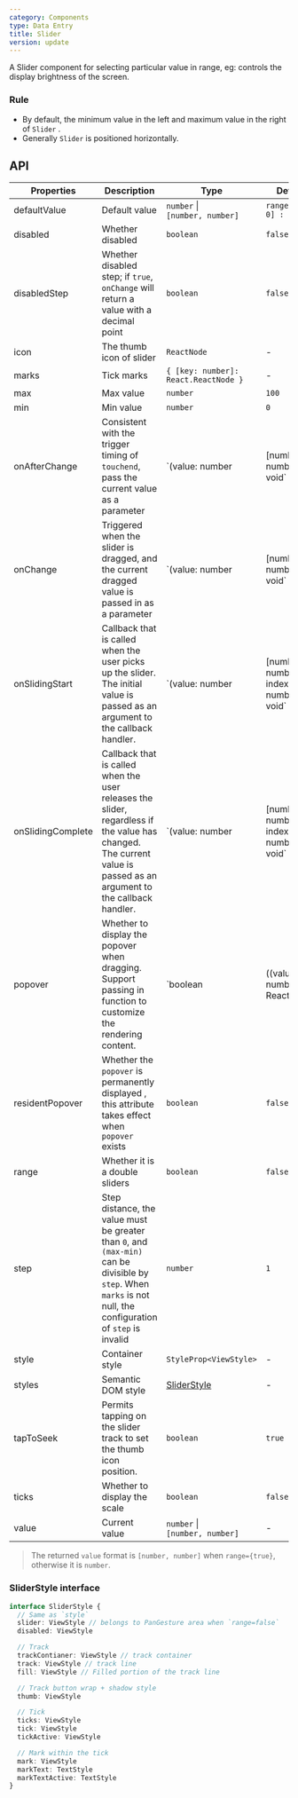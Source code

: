 ```yaml
---
category: Components
type: Data Entry
title: Slider
version: update
---
```


A Slider component for selecting particular value in range, eg: controls the display brightness of the screen.

### Rule
- By default, the minimum value in the left and maximum value in the right of `Slider` .
- Generally `Slider` is positioned horizontally.

## API

| Properties | Description | Type | Default | Version |
| --- | --- | --- | --- | --- |
| defaultValue | Default value | `number` \|<br/> `[number, number]` | `range ? [0, 0] : 0` | |
| disabled | Whether disabled | `boolean` | `false` | |
| disabledStep | Whether disabled step; if `true`, `onChange` will return a value with a decimal point | `boolean` | `false` | `5.2.4` |
| icon | The thumb icon of slider | `ReactNode` | - | |
| marks | Tick marks | `{ [key: number]: React.ReactNode }` | - | `5.2.1` |
| max | Max value | `number` | `100` | |
| min | Min value | `number` | `0` | |
| onAfterChange | Consistent with the trigger timing of `touchend`, pass the current value as a parameter | `(value: number | [number, number]) => void` | - | |
| onChange | Triggered when the slider is dragged, and the current dragged value is passed in as a parameter | `(value: number | [number, number]) => void` | - | |
| onSlidingStart | Callback that is called when the user picks up the slider.<br/>The initial value is passed as an argument to the callback handler. | `(value: number | [number, number], index: number) => void` | - | `5.2.4` |
| onSlidingComplete | Callback that is called when the user releases the slider, regardless if the value has changed.<br/>The current value is passed as an argument to the callback handler. | `(value: number | [number, number], index: number) => void` | - | `5.2.4` |
| popover | Whether to display the popover when dragging. Support passing in function to customize the rendering content. | `boolean | ((value: number) => ReactNode)` | `false` | `5.2.1` |
| residentPopover | Whether the `popover` is permanently displayed , this attribute takes effect when `popover` exists | `boolean ` | `false` | `5.2.1` |
| range | Whether it is a double sliders | `boolean` | `false` | `5.2.1` |
| step | Step distance, the value must be greater than `0`, and `(max-min)` can be divisible by `step`. When `marks` is not null, the configuration of `step` is invalid | `number` | `1` | `5.2.1` |
| style  | Container style | `StyleProp<ViewStyle>` | - | |
| styles | Semantic DOM style | [SliderStyle](#sliderstyle-interface) | - | `5.2.1` |
| tapToSeek | Permits tapping on the slider track to set the thumb icon position. | `boolean` | `true` | `5.2.4` |
| ticks | Whether to display the scale | `boolean` | `false` | `5.2.1` |
| value | Current value | `number` \|<br/> `[number, number]` | - | |

> The returned `value` format is `[number, number]` when `range={true}`, otherwise it is `number`.

### SliderStyle interface

```typescript
interface SliderStyle {
  // Same as `style`
  slider: ViewStyle // belongs to PanGesture area when `range=false`
  disabled: ViewStyle

  // Track
  trackContianer: ViewStyle // track container
  track: ViewStyle // track line
  fill: ViewStyle // Filled portion of the track line

  // Track button wrap + shadow style
  thumb: ViewStyle

  // Tick
  ticks: ViewStyle
  tick: ViewStyle
  tickActive: ViewStyle

  // Mark within the tick
  mark: ViewStyle
  markText: TextStyle
  markTextActive: TextStyle
}
```